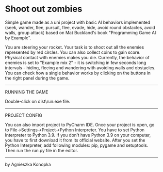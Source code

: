 # Shoot out zombies

Simple game made as a uni project with basic AI behaviors implemented (seek, wander, flee, pursuit, flee, evade, hide, avoid round obstacles, avoid walls, group attack) based on Mat Buckland's book "Programming Game AI by Example".

You are steering your rocket. Your task is to shoot out all the enemies represented by red circles. You can also collect coins to gain score. Physical contact with enemies makes you die.
Currently, the behavior of enemies is set to "Example mix 2" - it is switching in few seconds long intervals - hiding, fleeing and wandering with avoiding walls and obstacles. You can check how a single behavior works by clicking on the buttons in the right panel during the game.

***
RUNNING THE GAME

Double-click on dist\run.exe file.

*** 
PROJECT CONFIG

You can also import project to PyCharm IDE. Once your project is open, go to File->Settings->Project->Python Interpreter. You have to set Python Interpreter to Python 3.9. If you don't have Python 3.9 on your computer, you have to first download it from its official website. After you set the Python Interpreter, add following modules: pip, pygame and setuptools. Then run the run.py file in the editor.

***
by Agnieszka Konopka
